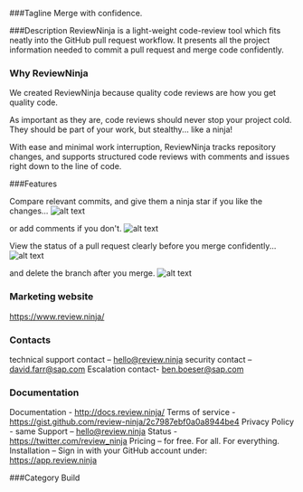 ###Tagline
Merge with confidence.


###Description
ReviewNinja is a light-weight code-review tool which fits neatly into the GitHub pull request workflow. It presents all the project information needed to commit a pull request and merge code confidently.

### Why ReviewNinja

We created ReviewNinja because quality code reviews are how you get quality code.

As important as they are, code reviews should never stop your project cold. They should be part of your work, but stealthy... like a ninja!

With ease and minimal work interruption, ReviewNinja tracks repository changes, and supports structured code reviews with comments and issues right down to the line of code.

###Features

Compare relevant commits, and give them a ninja star if you like the changes...
![alt text](https://www.review.ninja/assets/star-d6a8d744ad2c7623d29c42693b10713c.jpg "compare commits")

or add comments if you don't.
![alt text](https://www.review.ninja/assets/comment-9fee696e302eeb8635747b1e74fef485.png "add comments")

View the status of a pull request clearly before you merge confidently...
![alt text](https://www.review.ninja/assets/status-206ea6fc8d0e4770d2bdb0aa3c34f3f2.jpg "status of pull request")

and delete the branch after you merge.
![alt text](https://www.review.ninja/assets/branch-f64a1043bdcd9f1e4fc8de6d6c5eefcf.jpg "delete branches")


### Marketing website
https://www.review.ninja/

### Contacts
technical support contact – hello@review.ninja
security contact – david.farr@sap.com
Escalation contact- ben.boeser@sap.com

### Documentation
Documentation - http://docs.review.ninja/ 
Terms of service - https://gist.github.com/review-ninja/2c7987ebf0a0a8944be4 
Privacy Policy - same
Support – hello@review.ninja 
Status - https://twitter.com/review_ninja
Pricing – for free. For all. For everything.
Installation – Sign in with your GitHub account under: https://app.review.ninja 


###Category
Build
